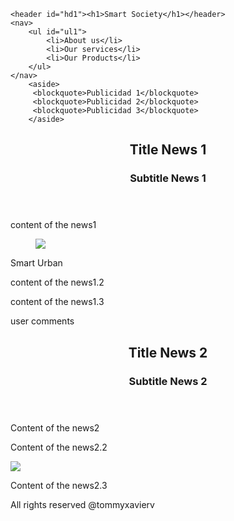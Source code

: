 <!DOCTYPE>
<!DOCTYPE html>
<html>
<head>
	<link rel="stylesheet" type="text/css" href="Web.css"/>
	<title>Smart Society</title>
</head>
<body>

	<header id="hd1"><h1>Smart Society</h1></header>
	<nav>
		<ul id="ul1">
			<li>About us</li>
			<li>Our services</li>
			<li>Our Products</li>
		</ul>
	</nav>
		<aside>
		 <blockquote>Publicidad 1</blockquote>
		 <blockquote>Publicidad 2</blockquote>
		 <blockquote>Publicidad 3</blockquote>
	    </aside>
<section>
	<article>
		<header>
			<h2>Title News 1</h2>
			<h3>Subtitle News 1</h3>
		</header>
		<p>content of the news1</p>
		<figure>
			<img src="img\photo1.jpg">
		</figure>
		<figcaption>
			Smart Urban
		</figcaption>
		<p>content of the news1.2</p>
		<p>content of the news1.3</p>
		<footer>user comments</Footer>
	</article>
</section>

<article>
	<header>
		<h2>Title News 2</h2>
		<h3>Subtitle News 2</h3>
	</header>
	<p>Content of the news2</p>
	<p>Content of the news2.2</p>
	<img src="img/photo2.jpg">
	<p>Content of the news2.3</p>
</article>
</body>

<footer>
<figcaption><p>All rights reserved @tommyxavierv</p></figcaption>
</footer>
</html>
